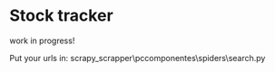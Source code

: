 # Stock tracker

work in progress!

Put your urls in: scrapy_scrapper\pccomponentes\spiders\search.py